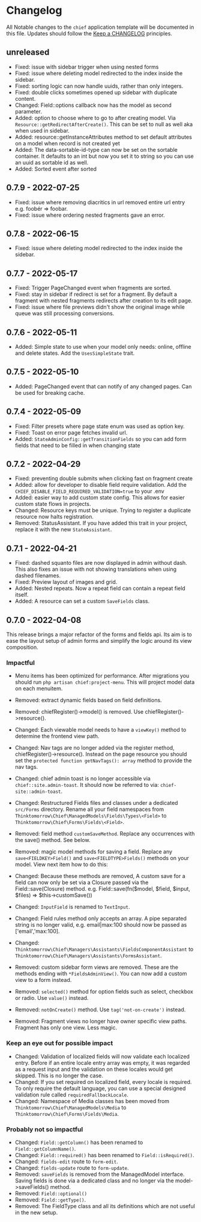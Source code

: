 
# Changelog

All Notable changes to the `chief` application template will be documented in this file. Updates should follow the [Keep a CHANGELOG](http://keepachangelog.com/)
principles.

## unreleased
- Fixed: issue with sidebar trigger when using nested forms
- Fixed: issue where deleting model redirected to the index inside the sidebar.
- Fixed: sorting logic can now handle uuids, rather than only integers.
- Fixed: double clicks sometimes opened up sidebar with duplicate content.
- Changed: Field::options callback now has the model as second parameter.
- Added: option to choose where to go to after creating model. Via `Resource::getRedirectAfterCreate()`. This can be set to null as well aka when used in sidebar.
- Added: resource::getInstanceAttributes method to set default attributes on a model when record is not created yet
- Added: The data-sortable-id-type can now be set on the sortable container. It defaults to an int but now you set it to string so you can use an uuid as sortable id as well.
- Added: Sorted event after sorted

## 0.7.9 - 2022-07-25
- Fixed: issue where removing diacritics in url removed entire url entry e.g. foobér => foobar.
- Fixed: issue where ordering nested fragments gave an error.

## 0.7.8 - 2022-06-15
- Fixed: issue where deleting model redirected to the index inside the sidebar.

## 0.7.7 - 2022-05-17
- Fixed: Trigger PageChanged event when fragments are sorted.
- Fixed: stay in sidebar if redirect is set for a fragment. By default a fragment with nested fragments redirects after creation to its edit page.
- Fixed: issue where file previews didn't show the original image while queue was still processing conversions.

## 0.7.6 - 2022-05-11
- Added: Simple state to use when your model only needs: online, offline and delete states. Add the `UsesSimpleState` trait.

## 0.7.5 - 2022-05-10
- Added: PageChanged event that can notify of any changed pages. Can be used for breaking cache.

## 0.7.4 - 2022-05-09
- Fixed: Filter presets where page state enum was used as option key.
- Fixed: Toast on error page fetches invalid url.
- Added: `StateAdminConfig::getTransitionFields` so you can add form fields that need to be filled in when changing state

## 0.7.2 - 2022-04-29
- Fixed: preventing double submits when clicking fast on fragment create
- Added: allow for developer to disable field require validation. Add the `CHIEF_DISABLE_FIELD_REQUIRED_VALIDATION=true` to your .env
- Added: easier way to add custom state config. This allows for easier custom state flows in projects.
- Changed: Resource keys must be unique. Trying to register a duplicate resource now halts registration.
- Removed: StatusAssistant. If you have added this trait in your project, replace it with the new `StateAssistant`.

## 0.7.1 - 2022-04-21
- Fixed: dashed squanto files are now displayed in admin without dash. This also fixes an issue with not showing translations when using dashed filenames.
- Fixed: Preview layout of images and grid.
- Added: Nested repeats. Now a repeat field can contain a repeat field itself.
- Added: A resource can set a custom `SaveFields` class.

## 0.7.0 - 2022-04-08
This release brings a major refactor of the forms and fields api. Its aim is to ease the layout setup of admin forms and simplify the logic around its view composition.

### Impactful
- Menu items has been optimized for performance. After migrations you should run `php artisan chief:project-menu`. This will project model data on each menuitem.
- Removed: extract dynamic fields based on field definitions.
- Removed: chiefRegister()->model() is removed. Use chiefRegister()->resource().
- Changed: Each viewable model needs to have a `viewKey()` method to determine the frontend view path.
- Changed: Nav tags are no longer added via the register method, chiefRegister()->resource(). Instead on the page resource you should set the `protected function getNavTags(): array` method to provide the nav tags.
- Changed: chief admin toast is no longer accessible via `chief::site.admin-toast`. It should now be referred to via: `chief-site::admin-toast`.

- Changed: Restructured Fields files and classes under a dedicated `src/Forms` directory. Rename all your field namespaces from `Thinktomorrow\Chief\ManagedModels\Fields\Types\<Field>` to `Thinktomorrow\Chief\Forms\Fields\<Field>`.
- Removed: field method `customSaveMethod`. Replace any occurrences with the save() method. See below.
- Removed: magic model methods for saving a field. Replace any `save<FIELDKEY>Field()` and `save<FIELDTYPE>Fields()` methods on your model. View next item how to do this:
- Changed: Because these methods are removed, A custom save for a field can now only be set via a Closure passed via the Field::save(Closure) method. e.g. Field::save(fn($model, $field, $input, $files) => $this->customSave())
- Changed: `InputField` is renamed to `TextInput`.
- Changed: Field rules method only accepts an array. A pipe separated string is no longer valid, e.g. email|max:100 should now be passed as ['email','max:100].
- Changed: `Thinktomorrow\Chief\Managers\Assistants\FieldsComponentAssistant` to `Thinktomorrow\Chief\Managers\Assistants\FormsAssistant`.
- Removed: custom sidebar form views are removed. These are the methods ending with `*FieldsAdminView()`. You can now add a custom view to a form instead.
- Removed: `selected()` method for option fields such as select, checkbox or radio. Use `value()` instead.
- Removed: `notOnCreate()` method. Use `tag('not-on-create')` instead.
- Removed: Fragment views no longer have owner specific view paths. Fragment has only one view. Less magic.

### Keep an eye out for possible impact
- Changed: Validation of localized fields will now validate each localized entry. Before if an entire locale entry array was empty, it was regarded as a request input and the validation on these locales would get skipped. This is no longer the case.
- Changed: If you set required on localized field, every locale is required. To only require the default language, you can use a special designed validation rule called `requiredFallbackLocale`.
- Changed: Namespace of Media classes has been moved from `Thinktomorrow\Chief\ManagedModels\Media` to `Thinktomorrow\Chief\Forms\Fields\Media`.

### Probably not so impactful
- Changed: `Field::getColumn()` has been renamed to `Field::getColumnName()`.
- Changed: `Field::required()` has been renamed to `Field::isRequired()`.
- Changed: `fields-edit` route to `form-edit`.
- Changed: `fields-update` route to `form-update`.
- Removed: `saveFields` is removed from the ManagedModel interface. Saving fields is done via a dedicated class and no longer via the model->saveFields() method.
- Removed: `Field::optional()`
- Removed: `Field::getType()`.
- Removed: The FieldType class and all its definitions which are not useful in the new setup.
